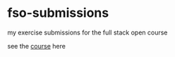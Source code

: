 # fso-submissions

my exercise submissions for the full stack open course

see the <a href="https://fullstackopen.com/en/" target="_blank">course</a> here